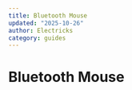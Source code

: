 ```yaml
---
title: Bluetooth Mouse
updated: "2025-10-26"
author: Electricks
category: guides
---
```


# Bluetooth Mouse

